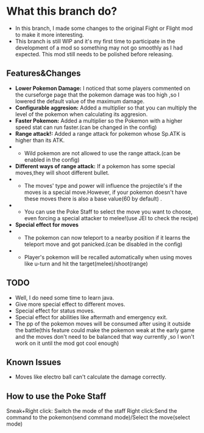 # What this branch do?
- In this branch, I made some changes to the original Fight or Flight mod to make it more interesting.  
- This branch is still WIP and it's my first time to participate in the development of a mod so something may not go smoothly as I had expected. This mod still needs to be polished before releasing.
## Features&Changes
- **Lower Pokemon Damage:** I noticed that some players commented on the curseforge page that the pokemon damage was too high ,so I lowered the default value of the maximum damage.
- **Configurable aggresion:** Added a multiplier so that you can multiply the level of the pokemon when calculating its aggresion.
- **Faster Pokemon:** Added a multiplier so the Pokemon with a higher speed stat can run faster.(can be changed in the config)
- **Range attack!:** Added a range attack for pokemon whose Sp.ATK is higher than its ATK.
- - Wild pokemon are not allowed to use the range attack.(can be enabled in the config)
- **Different ways of range attack:** If a pokemon has some special moves,they will shoot different bullet.
- - The moves' type and power will influence the projectile's if the moves is a special move.However, if your pokemon doesn't have these moves there is also a base value(60 by default) .
- - You can use the Poke Staff to select the move you want to choose, even forcing a special attacker to melee!(use JEI to check the recipe)
- **Special effect for moves** 
- - The pokemon can now teleport to a nearby position if it learns the teleport move and got panicked.(can be disabled in the config)
- - Player's pokemon will be recalled automatically when using moves like u-turn and hit the target(melee)/shoot(range)
## TODO
- Well, I do need some time to learn java.
- Give more special effect to different moves.
- Special effect for status moves. 
- Special effect for abilities like aftermath and emergency exit.
- The pp of the pokemon moves will be consumed after using it outside the battle(this feature could make the pokemon  weak at the early game and the moves don't need to be balanced that way currently ,so I won't work on it until the mod got cool enough)  
## Known Issues
- Moves like electro ball can't calculate the damage correctly.  

## How to use the Poke Staff
Sneak+Right click: Switch the mode of the staff
Right click:Send the command to the pokemon(send command mode)/Select the move(select mode)
